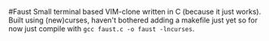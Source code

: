 #Faust
Small terminal based VIM-clone written in C (because it just works).
Built using (new)curses, haven't bothered adding a makefile just yet so for now just compile with ```gcc faust.c -o faust -lncurses```.
